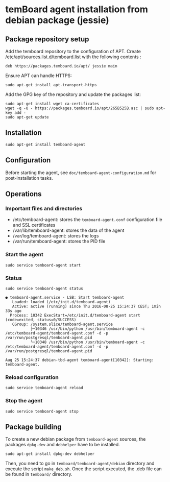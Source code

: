 # temBoard agent installation from debian package (jessie)

## Package repository setup

Add the temboard repository to the configuration of APT. Create /etc/apt/sources.list.d/temboard.list with the following contents :

```
deb https://packages.temboard.io/apt/ jessie main
```

Ensure APT can handle HTTPS:

```
sudo apt-get install apt-transport-https
```

Add the GPG key of the repository and update the packages list:

```
sudo apt-get install wget ca-certificates
wget -q -O - https://packages.temboard.io/apt/265B525B.asc | sudo apt-key add -
sudo apt-get update
```


## Installation

```
sudo apt-get install temboard-agent
```

## Configuration

Before starting the agent, see `doc/temboard-agent-configuration.md` for post-installation tasks.

## Operations

### Important files and directories

- /etc/temboard-agent: stores the `temboard-agent.conf` configuration file and SSL certificates
- /var/lib/temboard-agent: stores the data of the agent
- /var/log/temboard-agent: stores the logs
- /var/run/temboard-agent: stores the PID file


### Start the agent

```
sudo service temboard-agent start
```

### Status

```
sudo service temboard-agent status

● temboard-agent.service - LSB: Start temboard-agent
   Loaded: loaded (/etc/init.d/temboard-agent)
   Active: active (running) since Thu 2016-08-25 15:24:37 CEST; 1min 33s ago
  Process: 10342 ExecStart=/etc/init.d/temboard-agent start (code=exited, status=0/SUCCESS)
   CGroup: /system.slice/temboard-agent.service
           ├─10346 /usr/bin/python /usr/bin/temboard-agent -c /etc/temboard-agent/temboard-agent.conf -d -p /var/run/postgresql/temboard-agent.pid
           └─10348 /usr/bin/python /usr/bin/temboard-agent -c /etc/temboard-agent/temboard-agent.conf -d -p /var/run/postgresql/temboard-agent.pid

Aug 25 15:24:37 debian-tbd-agent temboard-agent[10342]: Starting: temboard-agent.
```

### Reload configuration

```
sudo service temboard-agent reload
```

### Stop the agent

```
sudo service temboard-agent stop
```

## Package building

To create a new debian package from `temboard-agent` sources, the packages `dpkg-dev` and `debhelper` have to be installed.
```
sudo apt-get install dpkg-dev debhelper
```

Then, you need to go in `temboard/temboard-agent/debian` directory and execute the script `make_deb.sh`. Once the script executed, the .deb file can be found in `temboard/` directory.
